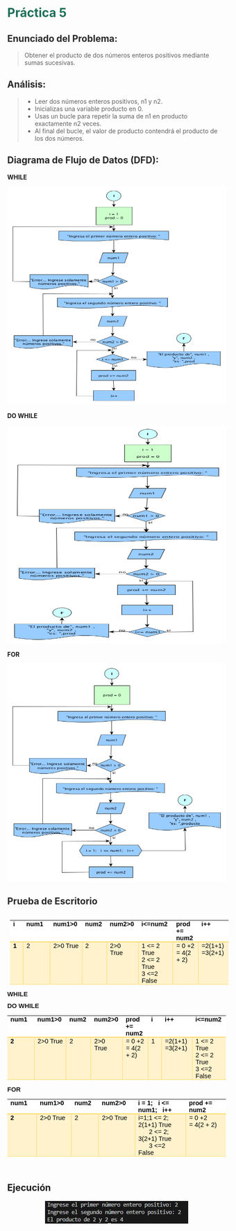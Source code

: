 # <span style="color: #1D6F58; font-weight: bold;">Práctica 5</span>


## <span style="color: #2A2929; font-weight: bold;">Enunciado del Problema:</span>
> Obtener el producto de dos números enteros positivos mediante sumas sucesivas.

## <span style="color: #2A2929; font-weight: bold;">Análisis:</span>
> * Leer dos números enteros positivos, n1 y n2.
> * Inicializas una variable producto en 0.
> * Usas un bucle para repetir la suma de n1 en producto exactamente n2 veces.
> * Al final del bucle, el valor de producto contendrá el producto de los dos números.


## <span style="color: #2A2929; font-weight: bold;">Diagrama de Flujo de Datos (DFD):</span>
**WHILE**
<p align="center">
  <img src="Imagenes/25.1.png"  width="600" height="500">
</p>

**DO WHILE**
<p align="center">
  <img src="Imagenes/25.2.png"  width="600" height="500">
</p>

**FOR**
<p align="center">
  <img src="Imagenes/25.3.png"  width="600" height="500">
</p>

## <span style="color: #2A2929; font-weight: bold;">Prueba de Escritorio</span>
<table style="float: left;border-collapse:collapse;border:none;margin-left:4.8pt;margin-right:4.8pt;">
    <tbody>
        <tr>
            <td style="width: 43.05pt;border-top: none;border-right: none;border-left: none;border-image: initial;border-bottom: 1.5pt solid rgb(255, 217, 102);background: white;padding: 0cm 5.4pt;vertical-align: top;">
                <p style='margin-top:0cm;margin-right:0cm;margin-bottom:0cm;margin-left:0cm;font-size:11.0pt;font-family:"Calibri",sans-serif;line-height:normal;'><strong><span style='font-family:"Arial",sans-serif;color:black;'>i</span></strong></p>
            </td>
            <td style="width: 54.2pt;border-top: none;border-right: none;border-left: none;border-image: initial;border-bottom: 1.5pt solid rgb(255, 217, 102);background: white;padding: 0cm 5.4pt;vertical-align: top;">
                <p style='margin-top:0cm;margin-right:0cm;margin-bottom:0cm;margin-left:0cm;font-size:11.0pt;font-family:"Calibri",sans-serif;line-height:normal;'><strong><span style='font-family:"Arial",sans-serif;color:black;'>num1&nbsp;</span></strong></p>
            </td>
            <td style="width: 59.05pt;border-top: none;border-right: none;border-left: none;border-image: initial;border-bottom: 1.5pt solid rgb(255, 217, 102);background: white;padding: 0cm 5.4pt;vertical-align: top;">
                <p style='margin-top:0cm;margin-right:0cm;margin-bottom:0cm;margin-left:0cm;font-size:11.0pt;font-family:"Calibri",sans-serif;line-height:normal;'><strong><span style='font-family:"Arial",sans-serif;color:black;'>num1&gt;0</span></strong></p>
            </td>
            <td style="width: 46.85pt;border-top: none;border-right: none;border-left: none;border-image: initial;border-bottom: 1.5pt solid rgb(255, 217, 102);background: white;padding: 0cm 5.4pt;vertical-align: top;">
                <p style='margin-top:0cm;margin-right:0cm;margin-bottom:0cm;margin-left:0cm;font-size:11.0pt;font-family:"Calibri",sans-serif;line-height:normal;'><strong><span style='font-family:"Arial",sans-serif;color:black;'>num2</span></strong></p>
            </td>
            <td style="width: 55.15pt;border-top: none;border-right: none;border-left: none;border-image: initial;border-bottom: 1.5pt solid rgb(255, 217, 102);background: white;padding: 0cm 5.4pt;vertical-align: top;">
                <p style='margin-top:0cm;margin-right:0cm;margin-bottom:0cm;margin-left:0cm;font-size:11.0pt;font-family:"Calibri",sans-serif;line-height:normal;'><strong><span style='font-family:"Arial",sans-serif;color:black;'>num2&gt;0</span></strong></p>
            </td>
            <td style="width: 71.6pt;border-top: none;border-right: none;border-left: none;border-image: initial;border-bottom: 1.5pt solid rgb(255, 217, 102);background: white;padding: 0cm 5.4pt;vertical-align: top;">
                <p style='margin-top:0cm;margin-right:0cm;margin-bottom:0cm;margin-left:0cm;font-size:11.0pt;font-family:"Calibri",sans-serif;line-height:normal;'><strong><span style='font-family:"Arial",sans-serif;color:black;'>i&lt;=num2</span></strong></p>
            </td>
            <td style="width: 54.2pt;border-top: none;border-right: none;border-left: none;border-image: initial;border-bottom: 1.5pt solid rgb(255, 217, 102);background: white;padding: 0cm 5.4pt;vertical-align: top;">
                <p style='margin-top:0cm;margin-right:0cm;margin-bottom:0cm;margin-left:0cm;font-size:11.0pt;font-family:"Calibri",sans-serif;line-height:normal;'><strong><span style='font-family:"Arial",sans-serif;color:black;'>prod += num2</span></strong></p>
            </td>
            <td style="width: 57.8pt;border-top: none;border-right: none;border-left: none;border-image: initial;border-bottom: 1.5pt solid rgb(255, 217, 102);background: white;padding: 0cm 5.4pt;vertical-align: top;">
                <p style='margin-top:0cm;margin-right:0cm;margin-bottom:0cm;margin-left:0cm;font-size:11.0pt;font-family:"Calibri",sans-serif;line-height:normal;'><strong><span style='font-family:"Arial",sans-serif;color:black;'>i++</span></strong></p>
            </td>
        </tr>
        <tr>
            <td style="width: 43.05pt;border-top: none;border-left: none;border-bottom: 1pt solid rgb(255, 217, 102);border-right: 1pt solid rgb(255, 217, 102);background: rgb(255, 242, 204);padding: 0cm 5.4pt;vertical-align: top;">
                <p style='margin-top:0cm;margin-right:0cm;margin-bottom:0cm;margin-left:0cm;font-size:11.0pt;font-family:"Calibri",sans-serif;line-height:normal;'><strong><span style='font-family:"Arial",sans-serif;color:black;'>1</span></strong></p>
            </td>
            <td style="width: 54.2pt;border-top: none;border-left: none;border-bottom: 1pt solid rgb(255, 217, 102);border-right: 1pt solid rgb(255, 217, 102);background: rgb(255, 242, 204);padding: 0cm 5.4pt;vertical-align: top;">
                <p style='margin-top:0cm;margin-right:0cm;margin-bottom:0cm;margin-left:0cm;font-size:11.0pt;font-family:"Calibri",sans-serif;line-height:normal;'><span style='font-family:"Arial",sans-serif;color:black;'>2</span></p>
            </td>
            <td style="width: 59.05pt;border-top: none;border-left: none;border-bottom: 1pt solid rgb(255, 217, 102);border-right: 1pt solid rgb(255, 217, 102);background: rgb(255, 242, 204);padding: 0cm 5.4pt;vertical-align: top;">
                <p style='margin-top:0cm;margin-right:0cm;margin-bottom:0cm;margin-left:0cm;font-size:11.0pt;font-family:"Calibri",sans-serif;line-height:normal;'><span style='font-family:"Arial",sans-serif;color:black;'>2&gt;0 True</span></p>
            </td>
            <td style="width: 46.85pt;border-top: none;border-left: none;border-bottom: 1pt solid rgb(255, 217, 102);border-right: 1pt solid rgb(255, 217, 102);background: rgb(255, 242, 204);padding: 0cm 5.4pt;vertical-align: top;">
                <p style='margin-top:0cm;margin-right:0cm;margin-bottom:0cm;margin-left:0cm;font-size:11.0pt;font-family:"Calibri",sans-serif;line-height:normal;'><span style='font-family:"Arial",sans-serif;color:black;'>2</span></p>
            </td>
            <td style="width: 55.15pt;border-top: none;border-left: none;border-bottom: 1pt solid rgb(255, 217, 102);border-right: 1pt solid rgb(255, 217, 102);background: rgb(255, 242, 204);padding: 0cm 5.4pt;vertical-align: top;">
                <p style='margin-top:0cm;margin-right:0cm;margin-bottom:0cm;margin-left:0cm;font-size:11.0pt;font-family:"Calibri",sans-serif;line-height:normal;'><span style='font-family:"Arial",sans-serif;color:black;'>2&gt;0 True</span></p>
            </td>
            <td style="width: 71.6pt;border-top: none;border-left: none;border-bottom: 1pt solid rgb(255, 217, 102);border-right: 1pt solid rgb(255, 217, 102);background: rgb(255, 242, 204);padding: 0cm 5.4pt;vertical-align: top;">
                <p style='margin-top:0cm;margin-right:0cm;margin-bottom:0cm;margin-left:0cm;font-size:11.0pt;font-family:"Calibri",sans-serif;line-height:normal;'><span style='font-family:"Arial",sans-serif;color:black;'>1 &lt;= 2 True</span></p>
                <p style='margin-top:0cm;margin-right:0cm;margin-bottom:0cm;margin-left:0cm;font-size:11.0pt;font-family:"Calibri",sans-serif;line-height:normal;'><span style='font-family:"Arial",sans-serif;color:black;'>2 &lt;= 2 True</span></p>
                <p style='margin-top:0cm;margin-right:0cm;margin-bottom:0cm;margin-left:0cm;font-size:11.0pt;font-family:"Calibri",sans-serif;line-height:normal;'><span style='font-family:"Arial",sans-serif;color:black;'>3 &lt;=2 False</span></p>
            </td>
            <td style="width: 54.2pt;border-top: none;border-left: none;border-bottom: 1pt solid rgb(255, 217, 102);border-right: 1pt solid rgb(255, 217, 102);background: rgb(255, 242, 204);padding: 0cm 5.4pt;vertical-align: top;">
                <p style='margin-top:0cm;margin-right:0cm;margin-bottom:0cm;margin-left:0cm;font-size:11.0pt;font-family:"Calibri",sans-serif;line-height:normal;'><span style='font-family:"Arial",sans-serif;color:black;'>= 0 +2</span></p>
                <p style='margin-top:0cm;margin-right:0cm;margin-bottom:0cm;margin-left:0cm;font-size:11.0pt;font-family:"Calibri",sans-serif;line-height:normal;'><span style='font-family:"Arial",sans-serif;color:black;'>= 4(2 + 2)</span></p>
            </td>
            <td style="width: 57.8pt;border-top: none;border-right: none;border-left: none;border-image: initial;border-bottom: 1pt solid rgb(255, 217, 102);background: rgb(255, 242, 204);padding: 0cm 5.4pt;vertical-align: top;">
                <p style='margin-top:0cm;margin-right:0cm;margin-bottom:0cm;margin-left:0cm;font-size:11.0pt;font-family:"Calibri",sans-serif;line-height:normal;'><span style='font-family:"Arial",sans-serif;color:black;'>=2(1+1)</span></p>
                <p style='margin-top:0cm;margin-right:0cm;margin-bottom:0cm;margin-left:0cm;font-size:11.0pt;font-family:"Calibri",sans-serif;line-height:normal;'><span style='font-family:"Arial",sans-serif;color:black;'>=3(2+1)</span></p>
            </td>
        </tr>
    </tbody>
</table>
<p style='margin-top:0cm;margin-right:0cm;margin-bottom:8.0pt;margin-left:0cm;font-size:11.0pt;font-family:"Calibri",sans-serif;'><strong>WHILE</strong></p>
<p style='margin-top:0cm;margin-right:0cm;margin-bottom:8.0pt;margin-left:0cm;font-size:11.0pt;font-family:"Calibri",sans-serif;'><strong>DO WHILE</strong></p>
<table style="border-collapse:collapse;border:none;">
    <tbody>
        <tr>
            <td style="width: 56pt;border-top: none;border-right: none;border-left: none;border-image: initial;border-bottom: 1.5pt solid rgb(255, 217, 102);background: white;padding: 0cm 5.4pt;vertical-align: top;">
                <p style='margin-top:0cm;margin-right:0cm;margin-bottom:0cm;margin-left:0cm;font-size:11.0pt;font-family:"Calibri",sans-serif;line-height:normal;'><strong><span style='font-family:"Arial",sans-serif;color:black;'>num1&nbsp;</span></strong></p>
            </td>
            <td style="width: 59.85pt;border-top: none;border-right: none;border-left: none;border-image: initial;border-bottom: 1.5pt solid rgb(255, 217, 102);background: white;padding: 0cm 5.4pt;vertical-align: top;">
                <p style='margin-top:0cm;margin-right:0cm;margin-bottom:0cm;margin-left:0cm;font-size:11.0pt;font-family:"Calibri",sans-serif;line-height:normal;'><strong><span style='font-family:"Arial",sans-serif;color:black;'>num1&gt;0</span></strong></p>
            </td>
            <td style="width: 47.75pt;border-top: none;border-right: none;border-left: none;border-image: initial;border-bottom: 1.5pt solid rgb(255, 217, 102);background: white;padding: 0cm 5.4pt;vertical-align: top;">
                <p style='margin-top:0cm;margin-right:0cm;margin-bottom:0cm;margin-left:0cm;font-size:11.0pt;font-family:"Calibri",sans-serif;line-height:normal;'><strong><span style='font-family:"Arial",sans-serif;color:black;'>num2</span></strong></p>
            </td>
            <td style="width: 55.45pt;border-top: none;border-right: none;border-left: none;border-image: initial;border-bottom: 1.5pt solid rgb(255, 217, 102);background: white;padding: 0cm 5.4pt;vertical-align: top;">
                <p style='margin-top:0cm;margin-right:0cm;margin-bottom:0cm;margin-left:0cm;font-size:11.0pt;font-family:"Calibri",sans-serif;line-height:normal;'><strong><span style='font-family:"Arial",sans-serif;color:black;'>num2&gt;0</span></strong></p>
            </td>
            <td style="width: 56pt;border-top: none;border-right: none;border-left: none;border-image: initial;border-bottom: 1.5pt solid rgb(255, 217, 102);background: white;padding: 0cm 5.4pt;vertical-align: top;">
                <p style='margin-top:0cm;margin-right:0cm;margin-bottom:0cm;margin-left:0cm;font-size:11.0pt;font-family:"Calibri",sans-serif;line-height:normal;'><strong><span style='font-family:"Arial",sans-serif;color:black;'>prod += num2</span></strong></p>
            </td>
            <td style="width: 47.05pt;border-top: none;border-right: none;border-left: none;border-image: initial;border-bottom: 1.5pt solid rgb(255, 217, 102);background: white;padding: 0cm 5.4pt;vertical-align: top;">
                <p style='margin-top:0cm;margin-right:0cm;margin-bottom:0cm;margin-left:0cm;font-size:11.0pt;font-family:"Calibri",sans-serif;line-height:normal;'><strong><span style='font-family:"Arial",sans-serif;color:black;'>i</span></strong></p>
            </td>
            <td style="width: 58.85pt;border-top: none;border-right: none;border-left: none;border-image: initial;border-bottom: 1.5pt solid rgb(255, 217, 102);background: white;padding: 0cm 5.4pt;vertical-align: top;">
                <p style='margin-top:0cm;margin-right:0cm;margin-bottom:0cm;margin-left:0cm;font-size:11.0pt;font-family:"Calibri",sans-serif;line-height:normal;'><strong><span style='font-family:"Arial",sans-serif;color:black;'>i++</span></strong></p>
            </td>
            <td style="width: 60.95pt;border-top: none;border-right: none;border-left: none;border-image: initial;border-bottom: 1.5pt solid rgb(255, 217, 102);background: white;padding: 0cm 5.4pt;vertical-align: top;">
                <p style='margin-top:0cm;margin-right:0cm;margin-bottom:0cm;margin-left:0cm;font-size:11.0pt;font-family:"Calibri",sans-serif;line-height:normal;'><strong><span style='font-family:"Arial",sans-serif;color:black;'>i&lt;=num2</span></strong></p>
            </td>
        </tr>
        <tr>
            <td style="width: 56pt;border-top: none;border-left: none;border-bottom: 1pt solid rgb(255, 217, 102);border-right: 1pt solid rgb(255, 217, 102);background: rgb(255, 242, 204);padding: 0cm 5.4pt;vertical-align: top;">
                <p style='margin-top:0cm;margin-right:0cm;margin-bottom:0cm;margin-left:0cm;font-size:11.0pt;font-family:"Calibri",sans-serif;line-height:normal;'><strong><span style='font-family:"Arial",sans-serif;color:black;'>2</span></strong></p>
            </td>
            <td style="width: 59.85pt;border-top: none;border-left: none;border-bottom: 1pt solid rgb(255, 217, 102);border-right: 1pt solid rgb(255, 217, 102);background: rgb(255, 242, 204);padding: 0cm 5.4pt;vertical-align: top;">
                <p style='margin-top:0cm;margin-right:0cm;margin-bottom:0cm;margin-left:0cm;font-size:11.0pt;font-family:"Calibri",sans-serif;line-height:normal;'><span style='font-family:"Arial",sans-serif;color:black;'>2&gt;0 True</span></p>
            </td>
            <td style="width: 47.75pt;border-top: none;border-left: none;border-bottom: 1pt solid rgb(255, 217, 102);border-right: 1pt solid rgb(255, 217, 102);background: rgb(255, 242, 204);padding: 0cm 5.4pt;vertical-align: top;">
                <p style='margin-top:0cm;margin-right:0cm;margin-bottom:0cm;margin-left:0cm;font-size:11.0pt;font-family:"Calibri",sans-serif;line-height:normal;'><span style='font-family:"Arial",sans-serif;color:black;'>2</span></p>
            </td>
            <td style="width: 55.45pt;border-top: none;border-left: none;border-bottom: 1pt solid rgb(255, 217, 102);border-right: 1pt solid rgb(255, 217, 102);background: rgb(255, 242, 204);padding: 0cm 5.4pt;vertical-align: top;">
                <p style='margin-top:0cm;margin-right:0cm;margin-bottom:0cm;margin-left:0cm;font-size:11.0pt;font-family:"Calibri",sans-serif;line-height:normal;'><span style='font-family:"Arial",sans-serif;color:black;'>2&gt;0 True</span></p>
            </td>
            <td style="width: 56pt;border-top: none;border-left: none;border-bottom: 1pt solid rgb(255, 217, 102);border-right: 1pt solid rgb(255, 217, 102);background: rgb(255, 242, 204);padding: 0cm 5.4pt;vertical-align: top;">
                <p style='margin-top:0cm;margin-right:0cm;margin-bottom:0cm;margin-left:0cm;font-size:11.0pt;font-family:"Calibri",sans-serif;line-height:normal;'><span style='font-family:"Arial",sans-serif;color:black;'>= 0 +2</span></p>
                <p style='margin-top:0cm;margin-right:0cm;margin-bottom:0cm;margin-left:0cm;font-size:11.0pt;font-family:"Calibri",sans-serif;line-height:normal;'><span style='font-family:"Arial",sans-serif;color:black;'>= 4(2 + 2)</span></p>
            </td>
            <td style="width: 47.05pt;border-top: none;border-left: none;border-bottom: 1pt solid rgb(255, 217, 102);border-right: 1pt solid rgb(255, 217, 102);background: rgb(255, 242, 204);padding: 0cm 5.4pt;vertical-align: top;">
                <p style='margin-top:0cm;margin-right:0cm;margin-bottom:0cm;margin-left:0cm;font-size:11.0pt;font-family:"Calibri",sans-serif;line-height:normal;'><span style='font-family:"Arial",sans-serif;color:black;'>1</span></p>
            </td>
            <td style="width: 58.85pt;border-top: none;border-left: none;border-bottom: 1pt solid rgb(255, 217, 102);border-right: 1pt solid rgb(255, 217, 102);background: rgb(255, 242, 204);padding: 0cm 5.4pt;vertical-align: top;">
                <p style='margin-top:0cm;margin-right:0cm;margin-bottom:0cm;margin-left:0cm;font-size:11.0pt;font-family:"Calibri",sans-serif;line-height:normal;'><span style='font-family:"Arial",sans-serif;color:black;'>=2(1+1)</span></p>
                <p style='margin-top:0cm;margin-right:0cm;margin-bottom:0cm;margin-left:0cm;font-size:11.0pt;font-family:"Calibri",sans-serif;line-height:normal;'><span style='font-family:"Arial",sans-serif;color:black;'>=3(2+1)</span></p>
            </td>
            <td style="width: 60.95pt;border-top: none;border-right: none;border-left: none;border-image: initial;border-bottom: 1pt solid rgb(255, 217, 102);background: rgb(255, 242, 204);padding: 0cm 5.4pt;vertical-align: top;">
                <p style='margin-top:0cm;margin-right:0cm;margin-bottom:0cm;margin-left:0cm;font-size:11.0pt;font-family:"Calibri",sans-serif;line-height:normal;'><span style='font-family:"Arial",sans-serif;color:black;'>1 &lt;= 2 True</span></p>
                <p style='margin-top:0cm;margin-right:0cm;margin-bottom:0cm;margin-left:0cm;font-size:11.0pt;font-family:"Calibri",sans-serif;line-height:normal;'><span style='font-family:"Arial",sans-serif;color:black;'>2 &lt;= 2 True</span></p>
                <p style='margin-top:0cm;margin-right:0cm;margin-bottom:0cm;margin-left:0cm;font-size:11.0pt;font-family:"Calibri",sans-serif;line-height:normal;'><span style='font-family:"Arial",sans-serif;color:black;'>3 &lt;=2 False</span></p>
            </td>
        </tr>
    </tbody>
</table>
<p style='margin-top:0cm;margin-right:0cm;margin-bottom:8.0pt;margin-left:0cm;font-size:11.0pt;font-family:"Calibri",sans-serif;'><strong>FOR</strong></p>
<table style="border-collapse:collapse;border:none;">
    <tbody>
        <tr>
            <td style="width: 48.6pt;border-top: none;border-right: none;border-left: none;border-image: initial;border-bottom: 1.5pt solid rgb(255, 217, 102);background: white;padding: 0cm 5.4pt;vertical-align: top;">
                <p style='margin-top:0cm;margin-right:0cm;margin-bottom:0cm;margin-left:0cm;font-size:11.0pt;font-family:"Calibri",sans-serif;line-height:normal;'><strong><span style='font-family:"Arial",sans-serif;color:black;'>num1&nbsp;</span></strong></p>
            </td>
            <td style="width: 56.5pt;border-top: none;border-right: none;border-left: none;border-image: initial;border-bottom: 1.5pt solid rgb(255, 217, 102);background: white;padding: 0cm 5.4pt;vertical-align: top;">
                <p style='margin-top:0cm;margin-right:0cm;margin-bottom:0cm;margin-left:0cm;font-size:11.0pt;font-family:"Calibri",sans-serif;line-height:normal;'><strong><span style='font-family:"Arial",sans-serif;color:black;'>num1&gt;0</span></strong></p>
            </td>
            <td style="width: 44.2pt;border-top: none;border-right: none;border-left: none;border-image: initial;border-bottom: 1.5pt solid rgb(255, 217, 102);background: white;padding: 0cm 5.4pt;vertical-align: top;">
                <p style='margin-top:0cm;margin-right:0cm;margin-bottom:0cm;margin-left:0cm;font-size:11.0pt;font-family:"Calibri",sans-serif;line-height:normal;'><strong><span style='font-family:"Arial",sans-serif;color:black;'>num2</span></strong></p>
            </td>
            <td style="width: 63.35pt;border-top: none;border-right: none;border-left: none;border-image: initial;border-bottom: 1.5pt solid rgb(255, 217, 102);background: white;padding: 0cm 5.4pt;vertical-align: top;">
                <p style='margin-top:0cm;margin-right:0cm;margin-bottom:0cm;margin-left:0cm;font-size:11.0pt;font-family:"Calibri",sans-serif;line-height:normal;'><strong><span style='font-family:"Arial",sans-serif;color:black;'>num2&gt;0</span></strong></p>
            </td>
            <td style="width: 127.55pt;border-top: none;border-right: none;border-left: none;border-image: initial;border-bottom: 1.5pt solid rgb(255, 217, 102);background: white;padding: 0cm 5.4pt;vertical-align: top;">
                <p style='margin-top:0cm;margin-right:0cm;margin-bottom:0cm;margin-left:0cm;font-size:11.0pt;font-family:"Calibri",sans-serif;line-height:normal;'><strong><span style='font-family:"Arial",sans-serif;color:black;'>i = 1; &nbsp; i &lt;= num1; &nbsp; i++</span></strong></p>
            </td>
            <td style="width: 92.15pt;border-top: none;border-right: none;border-left: none;border-image: initial;border-bottom: 1.5pt solid rgb(255, 217, 102);background: white;padding: 0cm 5.4pt;vertical-align: top;">
                <p style='margin-top:0cm;margin-right:0cm;margin-bottom:0cm;margin-left:0cm;font-size:11.0pt;font-family:"Calibri",sans-serif;line-height:normal;'><strong><span style='font-family:"Arial",sans-serif;color:black;'>prod += num2</span></strong></p>
            </td>
        </tr>
        <tr>
            <td style="width: 48.6pt;border-top: none;border-left: none;border-bottom: 1pt solid rgb(255, 217, 102);border-right: 1pt solid rgb(255, 217, 102);background: rgb(255, 242, 204);padding: 0cm 5.4pt;vertical-align: top;">
                <p style='margin-top:0cm;margin-right:0cm;margin-bottom:0cm;margin-left:0cm;font-size:11.0pt;font-family:"Calibri",sans-serif;line-height:normal;'><strong><span style='font-family:"Arial",sans-serif;color:black;'>2</span></strong></p>
            </td>
            <td style="width: 56.5pt;border-top: none;border-left: none;border-bottom: 1pt solid rgb(255, 217, 102);border-right: 1pt solid rgb(255, 217, 102);background: rgb(255, 242, 204);padding: 0cm 5.4pt;vertical-align: top;">
                <p style='margin-top:0cm;margin-right:0cm;margin-bottom:0cm;margin-left:0cm;font-size:11.0pt;font-family:"Calibri",sans-serif;line-height:normal;'><span style='font-family:"Arial",sans-serif;color:black;'>2&gt;0 True</span></p>
            </td>
            <td style="width: 44.2pt;border-top: none;border-left: none;border-bottom: 1pt solid rgb(255, 217, 102);border-right: 1pt solid rgb(255, 217, 102);background: rgb(255, 242, 204);padding: 0cm 5.4pt;vertical-align: top;">
                <p style='margin-top:0cm;margin-right:0cm;margin-bottom:0cm;margin-left:0cm;font-size:11.0pt;font-family:"Calibri",sans-serif;line-height:normal;'><span style='font-family:"Arial",sans-serif;color:black;'>2</span></p>
            </td>
            <td style="width: 63.35pt;border-top: none;border-left: none;border-bottom: 1pt solid rgb(255, 217, 102);border-right: 1pt solid rgb(255, 217, 102);background: rgb(255, 242, 204);padding: 0cm 5.4pt;vertical-align: top;">
                <p style='margin-top:0cm;margin-right:0cm;margin-bottom:0cm;margin-left:0cm;font-size:11.0pt;font-family:"Calibri",sans-serif;line-height:normal;'><span style='font-family:"Arial",sans-serif;color:black;'>2&gt;0 True</span></p>
            </td>
            <td style="width: 127.55pt;border-top: none;border-left: none;border-bottom: 1pt solid rgb(255, 217, 102);border-right: 1pt solid rgb(255, 217, 102);background: rgb(255, 242, 204);padding: 0cm 5.4pt;vertical-align: top;">
                <p style='margin-top:0cm;margin-right:0cm;margin-bottom:0cm;margin-left:0cm;font-size:11.0pt;font-family:"Calibri",sans-serif;line-height:normal;'><span style='font-family:"Arial",sans-serif;color:black;'>i=1;1 &lt;= 2; 2(1+1) True</span></p>
                <p style='margin-top:0cm;margin-right:0cm;margin-bottom:0cm;margin-left:0cm;font-size:11.0pt;font-family:"Calibri",sans-serif;line-height:normal;'><span style='font-family:"Arial",sans-serif;color:black;'>&nbsp; &nbsp; &nbsp; 2 &lt;= 2; 3(2+1) True</span></p>
                <p style='margin-top:0cm;margin-right:0cm;margin-bottom:0cm;margin-left:0cm;font-size:11.0pt;font-family:"Calibri",sans-serif;line-height:normal;'><span style='font-family:"Arial",sans-serif;color:black;'>&nbsp; &nbsp; &nbsp; 3 &lt;=2 False</span></p>
            </td>
            <td style="width: 92.15pt;border-top: none;border-right: none;border-left: none;border-image: initial;border-bottom: 1pt solid rgb(255, 217, 102);background: rgb(255, 242, 204);padding: 0cm 5.4pt;vertical-align: top;">
                <p style='margin-top:0cm;margin-right:0cm;margin-bottom:0cm;margin-left:0cm;font-size:11.0pt;font-family:"Calibri",sans-serif;line-height:normal;'><span style='font-family:"Arial",sans-serif;color:black;'>= 0 +2</span></p>
                <p style='margin-top:0cm;margin-right:0cm;margin-bottom:0cm;margin-left:0cm;font-size:11.0pt;font-family:"Calibri",sans-serif;line-height:normal;'><span style='font-family:"Arial",sans-serif;color:black;'>= 4(2 + 2)</span></p>
            </td>
        </tr>
    </tbody>
</table>
<p style='margin-top:0cm;margin-right:0cm;margin-bottom:8.0pt;margin-left:0cm;font-size:11.0pt;font-family:"Calibri",sans-serif;'>&nbsp;</p>

## Ejecución
<p align="center">
  <img src="Imagenes/5.png">
</p>
